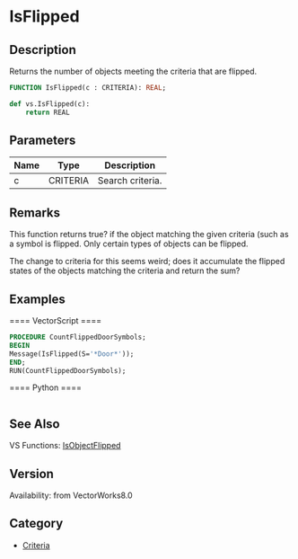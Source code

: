 # IsFlipped

## Description
Returns the number of objects meeting the criteria that are flipped.

```pascal
FUNCTION IsFlipped(c : CRITERIA): REAL;
```

```python
def vs.IsFlipped(c):
    return REAL
```

## Parameters
|Name|Type|Description|
|---|---|---|
|c|CRITERIA|Search criteria.|

## Remarks
This function returns true? if the object matching the given criteria (such as a symbol is flipped.  Only certain types of objects can be flipped.

The change to criteria for this seems weird; does it accumulate the flipped states of the objects matching the criteria and return the sum?

## Examples
==== VectorScript ====
```pascal
PROCEDURE CountFlippedDoorSymbols;
BEGIN
Message(IsFlipped(S='*Door*'));
END;
RUN(CountFlippedDoorSymbols);
```
==== Python ====
```python

```

## See Also
VS Functions:
[IsObjectFlipped](IsObjectFlipped.md)

## Version
Availability: from VectorWorks8.0

## Category
* [Criteria](../Categories/Criteria.md)
